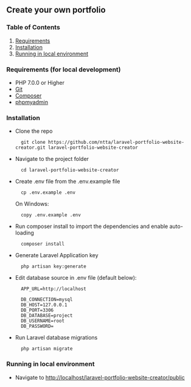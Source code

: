 ## Create your own portfolio

### Table of Contents

1. [Requirements](#requirments)
2. [Installation](#installation)
3. [Running in local environment](#runningindevelopmentenvironment)

<a name="requirements"></a>
### Requirements (for local development)

- PHP 7.0.0 or Higher
- [Git](https://git-scm.com/)
- [Composer](https://getcomposer.org/)
- [phpmyadmin](https://www.phpmyadmin.net/)

<a name="installation"></a>
### Installation
- Clone the repo

        git clone https://github.com/ntta/laravel-portfolio-website-creator.git laravel-portfolio-website-creator

- Navigate to the project folder

        cd laravel-portfolio-website-creator

- Create .env file from the .env.example file

        cp .env.example .env
  
  On Windows:
  
        copy .env.example .env

- Run composer install to import the dependencies and enable auto-loading

        composer install

- Generate Laravel Application key

        php artisan key:generate

- Edit database source in .env file (default below):
		
		APP_URL=http://localhost
		
		DB_CONNECTION=mysql
		DB_HOST=127.0.0.1
		DB_PORT=3306
		DB_DATABASE=project
		DB_USERNAME=root
		DB_PASSWORD=

- Run Laravel database migrations

        php artisan migrate

<a name="runningindevelopmentenvironment"></a>
### Running in local environment

- Navigate to [http://localhost/laravel-portfolio-website-creator/public](http://localhost/laravel-portfolio-website-creator/public)